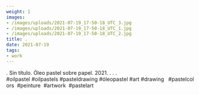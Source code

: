 ```yaml
---
weight: 1
images:
- /images/uploads/2021-07-19_17-50-18_UTC_3.jpg
- /images/uploads/2021-07-19_17-50-18_UTC_1.jpg
- /images/uploads/2021-07-19_17-50-18_UTC_2.jpg
title: .
date: 2021-07-19
tags:
- work
---
```


.
Sin título.
Óleo pastel sobre papel.
2021.
.
.
.
#oilpastel #oilpastels #pasteldrawing #óleopastel #art #drawing   #pastelcolors  #peinture  #artwork  #pastelart
